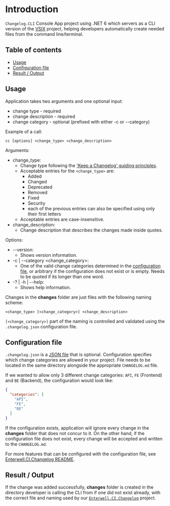 # Introduction

`Changelog.CLI` Console App project using .NET 6 which servers as a CLI version of the [VSIX](../Enterwell.CI.Changelog.VSIX) project, helping developers automatically create needed files from the command line/terminal.

## Table of contents

+ [Usage](#usage)
+ [Configuration file](#configuration-file)
+ [Result / Output](#result--output)

## Usage
Application takes two arguments and one optional input: 
+ change type - required
+ change description - required
+ change category - optional (prefixed with either -c or --category)

Example of a call:

```
cc [options] <change_type> <change_description>
```

Arguments:
+ change_type: 
   + Change type following the ['Keep a Changelog' guiding principles](https://keepachangelog.com/en/1.0.0/#how).
   + Acceptable entries for the `<change_type>` are:
      + Added
      + Changed
      + Deprecated
      + Removed
      + Fixed
      + Security
      + each of the previous entries can also be specified using only their first letters
   + Acceptable entries are case-insensitive.
+ change_description:
   + Change description that describes the changes made inside quotes.

Options:
+ --version:
   + Shows version information.
+ -c | --category <change_category>:
   + One of the valid change categories determined in the [configuration file](#configuration-file), or arbitrary if the configuration does not exist or is empty. Needs to be quoted if its longer than one word.
+ -? | -h | --help:
   + Shows help information.

Changes in the **changes** folder are just files with the following naming scheme:

```
<change_type> [<change_category>] <change_description>
```

`[<change_category>]` part of the naming is controlled and validated using the `.changelog.json` configuration file.

## Configuration file
`.changelog.json` is a [JSON file](https://www.json.org/json-en.html) that is optional. Configuration specifies which change categories are allowed in your project. File needs to be located in the same directory alongside the appropriate `CHANGELOG.md` file.

If we wanted to allow only 3 different change categories: `API`, `FE` (Frontend) and `BE` (Backend), the configuration would look like:

```json
{
  "categories": [
    "API",
    "FE",
    "BE"
  ]
}
```

If the configuration exists, application will ignore every change in the **changes** folder that does not concur to it. On the other hand, if the configuration file does not exist, every change will be accepted and written to the `CHANGELOG.md`.

For more features that can be configured with the configuration file, see [Enterwell.CI.Changelog README](../Enterwell.CI.Changelog/README.md/#configuration-file).

## Result / Output
If the change was added successfully, **changes** folder is created in the directory developer is calling the CLI from if one did not exist already, with the correct file and naming used by our [`Enterwell.CI.Changelog`](../Enterwell.CI.Changelog) project.